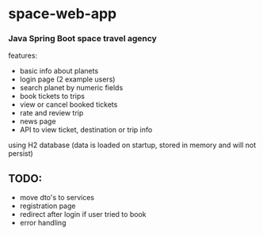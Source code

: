 # space-web-app
### Java Spring Boot space travel agency

features:
- basic info about planets
- login page (2 example users)
- search planet by numeric fields
- book tickets to trips
- view or cancel booked tickets
- rate and review trip
- news page
- API to view ticket, destination or trip info

using H2 database (data is loaded on startup, stored in memory and will not persist)

## TODO:
- move dto's to services
- registration page
- redirect after login if user tried to book
- error handling
